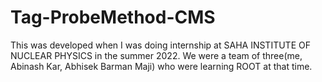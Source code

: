 # Tag-ProbeMethod-CMS
This was developed when I was doing internship at SAHA INSTITUTE OF NUCLEAR PHYSICS in the summer 2022. We were a team of three(me, Abinash Kar, Abhisek Barman Maji) who were learning ROOT at that time. 
